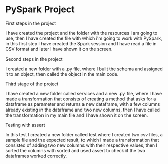 # PySpark Project


First steps in the project

I have created the project and the folder with the resources I am going to use, then I have created the file with which i'm going to work with PySpark, in this first step I have created the Spark session and I have read a file in CSV format and later I have shown it on the screen.

Second steps in the project

I created a new folder with a .py file, where I built the schema and assigned it to an object, then called the object in the main code.

Third stage of the project

I have created a new folder called services and a new .py file, where I have made a transformation that consists of creating a method that asks for a dataframe as parameter and returns a new dataframe, with a few columns already existing in the dataframe and two new columns, then I have called the transformation in my main file and I have shown it on the screen.

Testing with assert

In this test I created a new folder called test where I created two csv files, a sample file and the expected result, to which I made a transformation that consisted of adding two new columns with their respective values, then I sorted the columns with sorted and used assert to check if the two dataframes worked correctly.
